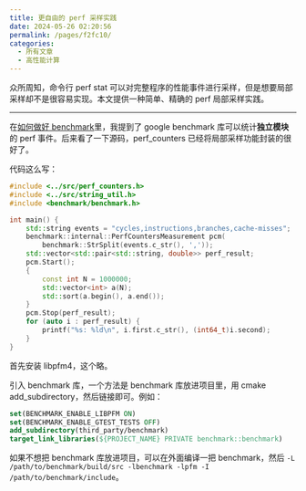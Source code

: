 ```yaml
---
title: 更自由的 perf 采样实践
date: 2024-05-26 02:20:56
permalink: /pages/f2fc10/
categories:
  - 所有文章
  - 高性能计算
---
```


众所周知，命令行 perf stat 可以对完整程序的性能事件进行采样，但是想要局部采样却不是很容易实现。本文提供一种简单、精确的 perf 局部采样实践。

***

在[如何做好 benchmark](https://axiomofchoice-hjt.github.io/pages/1abfb8/)里，我提到了 google benchmark 库可以统计**独立模块**的 perf 事件。后来看了一下源码，perf_counters 已经将局部采样功能封装的很好了。

代码这么写：

```cpp
#include <../src/perf_counters.h>
#include <../src/string_util.h>
#include <benchmark/benchmark.h>

int main() {
    std::string events = "cycles,instructions,branches,cache-misses";
    benchmark::internal::PerfCountersMeasurement pcm(
        benchmark::StrSplit(events.c_str(), ','));
    std::vector<std::pair<std::string, double>> perf_result;
    pcm.Start();
    {
        const int N = 1000000;
        std::vector<int> a(N);
        std::sort(a.begin(), a.end());
    }
    pcm.Stop(perf_result);
    for (auto i : perf_result) {
        printf("%s: %ld\n", i.first.c_str(), (int64_t)i.second);
    }
}
```

首先安装 libpfm4，这个略。

引入 benchmark 库，一个方法是 benchmark 库放进项目里，用 cmake add_subdirectory，然后链接即可。例如：

```cmake
set(BENCHMARK_ENABLE_LIBPFM ON)
set(BENCHMARK_ENABLE_GTEST_TESTS OFF)
add_subdirectory(third_party/benchmark)
target_link_libraries(${PROJECT_NAME} PRIVATE benchmark::benchmark)
```

如果不想把 benchmark 库放进项目，可以在外面编译一把 benchmark，然后 `-L /path/to/benchmark/build/src -lbenchmark -lpfm -I /path/to/benchmark/include`。
